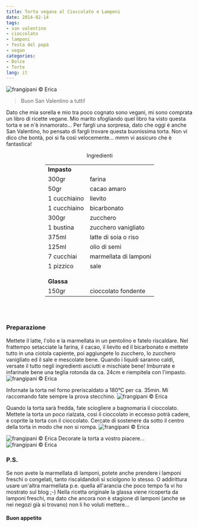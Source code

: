 ```yaml
---
title: Torta vegana al Cioccolato e Lamponi
date: 2014-02-14
tags:
- san valentino
- cioccolato
- lamponi
- festa del papà
- vegan
categories:
- Dolce
- Torte
lang: it
---
```

![](../2014-02-14-torta-al-cioccolato-e-lamponi/header.jpg "frangipani © Erica")

> Buon San Valentino a tutti!

Dato che mia sorella e mio tra poco cognato sono vegani, mi sono comprata un libro di ricette vegane. Mio marito sfogliando quel libro ha visto questa torta e se n'è innamorato... Per fargli una sorpresa, dato che oggi è anche San Valentino, ho pensato di fargli trovare questa buonissima torta. Non vi dico che bontà, poi si fa così velocemente... mmm vi assicuro che è fantastica!


<div id="wrapper" style="text-align: center">
  <div id="yourdiv" style="display: inline-block;">
    <div class="ingredients">
      <div class="ingredients-title">Ingredienti</div>
      <table>
        <tbody>
          <tr>
            <td colspan="2"><b>Impasto</b></td>
          </tr>
          <tr>
            <td>300gr</td>
            <td>farina</td>
          </tr>
          <tr>
            <td>50gr</td>
            <td>cacao amaro</td>
          </tr>
          <tr>
            <td>1 cucchiaino</td>
            <td>lievito</td>
          </tr>
          <tr>
            <td>1 cucchiaino</td>
            <td>bicarbonato</td>
          </tr>
          <tr>
            <td>300gr</td>
            <td>zucchero</td>
          </tr>
          <tr>
            <td>1 bustina</td>
            <td>zucchero vanigliato</td>
          </tr>
          <tr>
            <td>375ml</td>
            <td>latte di soia o riso</td>
          </tr>
          <tr>
            <td>125ml</td>
            <td>olio di semi</td>
          </tr>
          <tr>
            <td>7 cucchiai</td>
            <td>marmellata di lamponi</td>
          </tr>
          <tr>
            <td>1 pizzico</td>
            <td>sale</td>
          </tr>
          <tr style="height: 15px;"></tr>
          <tr>          
            <td colspan="2"><b>Glassa</b></td>
          </tr>
          <tr>
            <td>150gr</td>
            <td>cioccolato fondente</td>        
          </tr>
        </tbody>
      </table>
      <br></br>
    </div>
  </div>
</div>


<h3>
  <font color="grey">
    <i class="fa-solid fa-gears"></i>
  </font> Preparazione
</h3>

Mettete il latte, l'olio e la marmellata in un pentolino e fatelo riscaldare. Nel frattempo setacciate la farina, il cacao, il lievito ed il bicarbonato e mettete tutto in una ciotola capiente, poi aggiungete lo zucchero, lo zucchero vanigliato ed il sale e mescolate bene. Quando i liquidi saranno caldi, versate il tutto negli ingredienti asciutti e mischiate bene!
Imburrate e infarinate bene una teglia rotonda da ca. 24cm e riempitela con l'impasto. 
![](../2014-02-14-torta-al-cioccolato-e-lamponi/impasto.jpg "frangipani © Erica")

Infornate la torta nel forno preriscaldato a 180°C per ca. 35min. Mi raccomando fate sempre la prova stecchino.
![](../2014-02-14-torta-al-cioccolato-e-lamponi/sfornata.jpg "frangipani © Erica")

Quando la torta sarà fredda, fate sciogliere a bagnomaria il cioccolato. Mettete la torta un poco rialzata, così il cioccolato in eccesso potrà cadere, e coprite la torta con il cioccolato. Cercate di sostenere da sotto il centro della torta in modo che non si rompa.
![](../2014-02-14-torta-al-cioccolato-e-lamponi/glassare.jpg "frangipani © Erica")

![](../2014-02-14-torta-al-cioccolato-e-lamponi/glassa.jpg "frangipani © Erica")
Decorate la torta a vostro piacere...
![](../2014-02-14-torta-al-cioccolato-e-lamponi/risultato.jpg "frangipani © Erica")


<h3>
  <font color="#FFCC00">
    <i class="fa-regular fa-lightbulb"></i>
  </font> P.S.
</h3>

Se non avete la marmellata di lamponi, potete anche prendere i lamponi freschi o congelati, tanto riscaldandoli si sciolgono lo stesso. O addirittura usare un'altra marmellata p.e. quella all'arancia che poco tempo fa vi ho mostrato sul blog ;-) Nella ricetta originale la glassa viene ricoperta da lamponi freschi, ma dato che ancora non è stagione di lamponi (anche se nei negozi già si trovano) non li ho voluti mettere...

<h4>Buon appetito
  <font color="red">
    <i class="fa-regular fa-face-smile"></i>
  </font>
</h4>